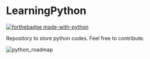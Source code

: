 # LearningPython
[![forthebadge made-with-python](http://ForTheBadge.com/images/badges/made-with-python.svg)](https://www.python.org/)

Repository to store python codes. Feel free to contribute.


![python_roadmap](https://user-images.githubusercontent.com/97830392/196260303-afb7db0f-b09f-43fa-8117-71e6e0f365af.png)
